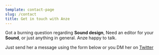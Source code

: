 ```yaml
---
template: contact-page
slug: /contact
title: Get in touch with Anze
---
```


Got a burning question regarding **Sound design**, Need an editor for your **Sound**, or just anything in general. Anze happy to talk.

Just send her a message using the form below or you DM her on [Twitter](https://twitter.com/example)
